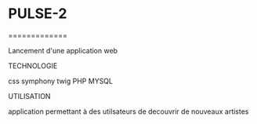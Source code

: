 # PULSE-2
=============


Lancement d'une application web

TECHNOLOGIE

css
symphony
twig
PHP 
MYSQL


UTILISATION

application permettant à des utilsateurs de decouvrir de nouveaux artistes 




 
